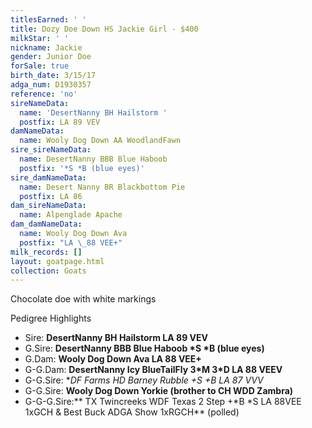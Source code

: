 ```yaml
---
titlesEarned: ' '
title: Dozy Doe Down HS Jackie Girl - $400
milkStar: ' '
nickname: Jackie
gender: Junior Doe
forSale: true
birth_date: 3/15/17
adga_num: D1930357
reference: 'no'
sireNameData:
  name: 'DesertNanny BH Hailstorm '
  postfix: LA 89 VEV
damNameData:
  name: Wooly Dog Down AA WoodlandFawn
sire_sireNameData:
  name: DesertNanny BBB Blue Haboob
  postfix: '*S *B (blue eyes)'
sire_damNameData:
  name: Desert Nanny BR Blackbottom Pie
  postfix: LA 86
dam_sireNameData:
  name: Alpenglade Apache
dam_damNameData:
  name: Wooly Dog Down Ava
  postfix: "LA \_88 VEE+"
milk_records: []
layout: goatpage.html
collection: Goats
---
```

Chocolate doe with white markings

Pedigree Highlights

* Sire: **DesertNanny BH Hailstorm LA 89 VEV**
* G.Sire: **DesertNanny BBB Blue Haboob \*S \*B (blue eyes)**
* G.Dam: **Wooly Dog Down Ava LA  88 VEE+** 
* G-G.Dam: **DesertNanny Icy BlueTailFly 3\*M 3\*D LA 88 VEEV**
* G-G.Sire: **DF Farms HD Barney Rubble +*S +B LA 87 VVV**
* G-G.Sire: **Wooly Dog Down Yorkie (**brother to** CH WDD Zambra)**
* G-G-G.Sire:** TX Twincreeks WDF Texas 2 Step +\*B \*S LA 88VEE 1xGCH & Best Buck ADGA Show 1xRGCH** (polled)
